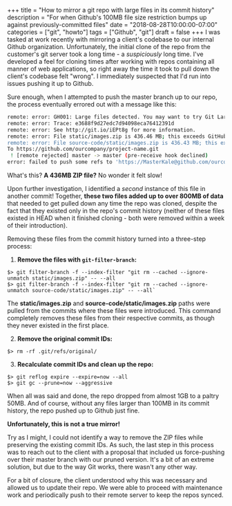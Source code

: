 +++
title = "How to mirror a git repo with large files in its commit history"
description = "For when Github's 100MB file size restriction bumps up against previously-committed files"
date = "2018-08-28T10:00:00-07:00"
categories = ["git", "howto"]
tags = ["Github", "git"]
draft = false
+++
I was tasked at work recently with mirroring a client's codebase to our internal Github organization. Unfortunately, the initial clone of the repo from the customer's git server took a long time - a _suspiciously_ long time. I've developed a feel for cloning times after working with repos containing all manner of web applications, so right away the time it took to pull down the client's codebase felt "wrong". I immediately suspected that I'd run into issues pushing it up to Github.

Sure enough, when I attempted to push the master branch up to our repo, the process eventually errored out with a message like this:

```sh
remote: error: GH001: Large files detected. You may want to try Git Large File Storage - https://git-lfs.github.com.        
remote: error: Trace: e3688f9d27edc7d94098eca76412391d        
remote: error: See http://git.io/iEPt8g for more information.        
remote: error: File static/images.zip is 436.46 MB; this exceeds GitHub's file size limit of 100.00 MB        
remote: error: File source-code/static/images.zip is 436.43 MB; this exceeds GitHub's file size limit of 100.00 MB        
To https://github.com/ourcompany/project-name.git
 ! [remote rejected] master -> master (pre-receive hook declined)
error: failed to push some refs to 'https://MasterKale@github.com/ourcompany/project-name.git'
```

What's this? **A 436MB ZIP file?** No wonder it felt slow!

Upon further investigation, I identified a _second_ instance of this file in another commit! Together, **these two files added up to over 800MB of data** that needed to get pulled down any time the repo was cloned, despite the fact that they existed only in the repo's commit history (neither of these files existed in HEAD when it finished cloning - both were removed within a week of their introduction).

Removing these files from the commit history turned into a three-step process:

1. **Remove the files with `git-filter-branch`:**


```
$> git filter-branch -f --index-filter "git rm --cached --ignore-unmatch static/images.zip" -- --all
$> git filter-branch -f --index-filter "git rm --cached --ignore-unmatch source-code/static/images.zip" -- --all`
```

The **static/images.zip** and **source-code/static/images.zip** paths were pulled from the commits where these files were introduced. This command completely removes these files from their respective commits, as though they never existed in the first place.

2. **Remove the original commit IDs:**


```
$> rm -rf .git/refs/original/
```

3. **Recalculate commit IDs and clean up the repo:**


```
$> git reflog expire --expire=now --all
$> git gc --prune=now --aggressive
```

When all was said and done, the repo dropped from almost 1GB to a paltry 50MB. And of course, without any files larger than 100MB in its commit history, the repo pushed up to Github just fine.

**Unfortunately, this is not a true mirror!**

Try as I might, I could not identify a way to remove the ZIP files while preserving the existing commit IDs. As such, the last step in this process was to reach out to the client with a proposal that included us force-pushing over their master branch with our pruned version. It's a bit of an extreme solution, but due to the way Git works, there wasn't any other way.

For a bit of closure, the client understood why this was necessary and allowed us to update their repo. We were able to proceed with maintenance work and periodically push to their remote server to keep the repos synced.
